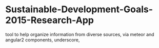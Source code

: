 # Sustainable-Development-Goals-2015-Research-App
tool to help organize information from diverse sources, via meteor and angular2 components, underscore, 
